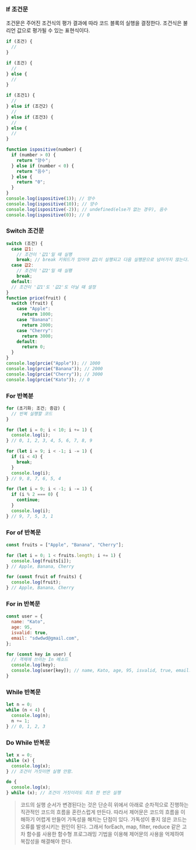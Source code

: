 ### If 조건문

조건문은 주어진 조건식의 평가 결과에 따라 코드 블록의 실행을 결정한다. 조건식은 불리언 값으로 평가될 수 있는 표현식이다.

```javascript
if (조건) {
  //
}

if (조건) {
  //
} else {
  //
}

if (조건1) {
  //
} else if (조건2) {
  //
} else if (조건3) {
  //
} else {
  //
}

function ispositive(number) {
  if (number > 0) {
    return "양수";
  } else if (number < 0) {
    return "음수";
  } else {
    return "0";
  }
}
console.log(ispositive(1)); // 양수
console.log(ispositive(10)); // 양수
console.log(ispositive(-2)); // undefined(else가 없는 경우), 음수
console.log(ispositive(0)); // 0
```

### Switch 조건문

```javascript
switch (조건) {
  case 값1:
    // 조건이 '값1'일 때 실행
    break; // break 키워드가 있어야 값1이 실행되고 다음 실행문으로 넘어가지 않는다.
  case 값2:
    // 조건이 '값2'일 때 실횅
    break;
  default:
  // 조건이 '값1'도 '값2'도 아닐 때 설정
}
function price(fruit) {
  switch (fruit) {
    case "Apple":
      return 1000;
    case "Banana":
      return 2000;
    case "Cherry":
      return 3000;
    default:
      return 0;
  }
}
console.log(prcie("Apple")); // 1000
console.log(prcie("Banana")); // 2000
console.log(prcie("Cherry")); // 3000
console.log(prcie("Kato")); // 0
```

### For 반복분

```javascript
for (초기화; 조건; 증감) {
  // 반복 실행할 코드
}

for (let i = 0; i < 10; i += 1) {
  console.log(i);
} // 0, 1, 2, 3, 4, 5, 6, 7, 8, 9

for (let i = 9; i < -1; i -= 1) {
  if (i < 4) {
    break;
  }
  console.log(i);
} // 9, 8, 7, 6, 5, 4

for (let i = 9; i < -1; i -= 1) {
  if (i % 2 === 0) {
    continue;
  }
  console.log(i);
} // 9, 7, 5, 3, 1
```

### For of 반복문

```javascript
const fruits = ["Apple", "Banana", "Cherry"];

for (let i = 0; 1 < fruits.length; i += 1) {
  console.log(fruits[i]);
} // Apple, Banana, Cherry

for (const fruit of fruits) {
  console.log(fruit);
} // Apple, Banana, Cherry
```

### For in 반복문

```javascript
const user = {
  name: "Kato",
  age: 95,
  isvalid: true,
  email: "sdwdwd@gmail.com",
};

for (const key in user) {
  // 객체에 쓰이는 In 메소드
  console.log(key);
  console.log(user[key]); // name, Kato, age, 95, isvalid, true, email. sadfwef@gmail.com
}
```

### While 반복문

```javascript
let n = 0;
while (n < 4) {
  console.log(n);
  n += 1;
} // 0, 1, 2, 3
```

### Do While 반복문

```javascript
let x = 0;
while (x) {
  console.log(x);
} // 조건이 거짓이면 실행 안함.

do {
  console.log(x);
} while (x); // 조건이 거짓이라도 최초 한 번은 실행
```

> 코드의 실행 순서가 변경된다는 것은 단순히 위에서 아래로 순차적으로 진행하는 직관적인 코드의 흐름을 혼란스럽게 만든다. 따라서 제어문은 코드의 흐름을 이해하기 어렵게 만들어 가독성을 해치는 단점이 있다. 가독성이 좋지 않은 코드는 오류를 발생시키는 원인이 된다. 그래서 forEach, map, filter, reduce 같은 고차 함수를 사용한 함수형 프로그래밍 기법을 이용해 제어문의 사용을 억제하여 복잡성을 해결해야 한다.
